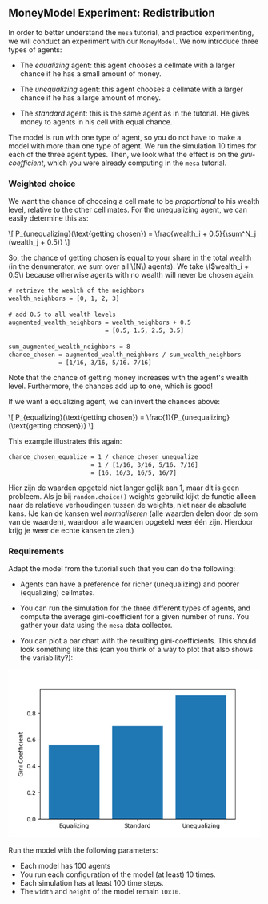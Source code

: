 ## MoneyModel Experiment: Redistribution

In order to better understand the `mesa` tutorial, and practice experimenting, we will conduct an experiment with our `MoneyModel`. We now introduce three types of agents:

- The *equalizing* agent: this agent chooses a cellmate with a larger chance if he has a small amount of money.

- The *unequalizing* agent: this agent chooses a cellmate with a larger chance if he has a large amount of money.

- The *standard* agent: this is the same agent as in the tutorial. He gives money to agents in his cell with equal chance.

The model is run with one type of agent, so you do not have to make a model with more than one type of agent. We run the simulation 10 times for each of the three agent types. Then, we look what the effect is on the *gini-coefficient*, which you were already computing in the `mesa` tutorial.


### Weighted choice

We want the chance of choosing a cell mate to be *proportional* to his  wealth level, relative to the other cell mates. For the unequalizing agent, we can easily determine this as:

\\[
    P_{unequalizing}(\text{getting chosen}) = \frac{wealth_i + 0.5}{\sum^N_j (wealth_j + 0.5)}
\\]

So, the chance of getting chosen is equal to your share in the total wealth (in the denumerator, we sum over all \\(N\\) agents). We take \\($wealth_i + 0.5\\) because otherwise agents with no wealth will never be chosen again.

    # retrieve the wealth of the neighbors
    wealth_neighbors = [0, 1, 2, 3]

    # add 0.5 to all wealth levels
    augmented_wealth_neighbors = wealth_neighbors + 0.5
                               = [0.5, 1.5, 2.5, 3.5]

    sum_augmented_wealth_neighbors = 8
    chance_chosen = augmented_wealth_neighbors / sum_wealth_neighbors
                  = [1/16, 3/16, 5/16. 7/16]


Note that the chance of getting money increases with the agent's wealth level. Furthermore, the chances add up to one, which is good!

If we want a equalizing agent, we can invert the chances above:

\\[
    P_{equalizing}(\text{getting chosen}) = \frac{1}{P_{unequalizing}(\text{getting chosen})}
\\]

This example illustrates this again:

    chance_chosen_equalize = 1 / chance_chosen_unequalize
                           = 1 / [1/16, 3/16, 5/16. 7/16]
                           = [16, 16/3, 16/5, 16/7]

Hier zijn de waarden opgeteld niet langer gelijk aan $1$, maar dit is geen probleem. Als je bij `random.choice()` weights gebruikt kijkt de functie alleen naar de relatieve verhoudingen tussen de weights, niet naar de absolute kans. (Je kan de kansen wel *normaliseren* (alle waarden delen door de som van de waarden), waardoor alle waarden opgeteld weer één zijn. Hierdoor krijg je weer de echte kansen te zien.)


### Requirements

Adapt the model from the tutorial such that you can do the following:

- Agents can have a preference for richer (unequalizing) and poorer (equalizing) cellmates.

- You can run the simulation for the three different types of agents, and compute the average gini-coefficient for a given number of runs. You gather your data using the `mesa` data collector.

- You can plot a bar chart with the resulting gini-coefficients. This should look something like this (can you think of a way to plot that also shows the variability?):

![barchart_redist](gini_bars_redist.png)


Run the model with the following parameters:

- Each model has 100 agents
- You run each configuration of the model (at least) 10 times.
- Each simulation has at least 100 time steps.
- The `width` and `height` of the model remain `10x10`.